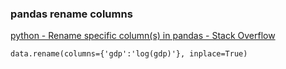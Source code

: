 ### pandas rename columns 


[python - Rename specific column(s) in pandas - Stack Overflow](https://stackoverflow.com/questions/19758364/rename-specific-columns-in-pandas "python - Rename specific column(s) in pandas - Stack Overflow")


 

```
data.rename(columns={'gdp':'log(gdp)'}, inplace=True)

```
